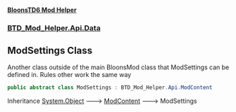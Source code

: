 #### [BloonsTD6 Mod Helper](README.md 'README')
### [BTD_Mod_Helper.Api.Data](README.md#BTD_Mod_Helper.Api.Data 'BTD_Mod_Helper.Api.Data')

## ModSettings Class

Another class outside of the main BloonsMod class that ModSettings can be defined in. Rules other work the same way

```csharp
public abstract class ModSettings : BTD_Mod_Helper.Api.ModContent
```

Inheritance [System.Object](https://docs.microsoft.com/en-us/dotnet/api/System.Object 'System.Object') &#129106; [ModContent](BTD_Mod_Helper.Api.ModContent.md 'BTD_Mod_Helper.Api.ModContent') &#129106; ModSettings
